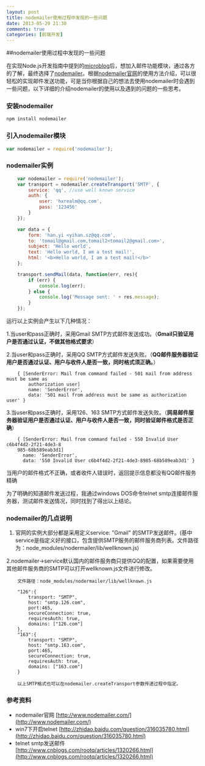```yaml
---
layout: post
title: nodemailer使用过程中发现的一些问题
date: 2013-05-29 21:30
comments: true
categories: [前端开发]
---
```


##nodemailer使用过程中发现的一些问题

在实现Node.js开发指南中提到的[microblog](https://github.com/hxrealm/microblog)后，想加入邮件功能模块，通过各方的了解，最终选择了[nodemailer](http://www.nodemailer.com/)。根据[nodemailer官网](http://www.nodemailer.com/)的使用方法介绍，可以很轻松的实现邮件发送功能，可是当你根据自己的想法去使用nodemailer时会遇到一些问题，以下详细的介绍nodemailer的使用以及遇到的问题的一些思考。

### 安装nodemailer

```bash
npm install nodemailer
```

### 引入nodemailer模块

```javascript
var nodemailer = require('nodemailer');
```

### nodemailer实例

```javascript
    var nodemailer = require('nodemailer');
    var transport = nodemailer.createTransport('SMTP', {
        service: 'qq', //use well known service
        auth: {
            user: 'hxrealm@qq.com',
            pass: '123456'
        }
    });

    var data = {
        form: 'han.yi <yihan.sz@qq.com',
        to: 'tomail@gmail.com,tomail2<tomail2@gmail.com>',
        subject: 'Hello world',
        text: 'Hello world, I am a test mail!',
        html: '<b>Hello world, I am a test mail!</b>'
    };

    transport.sendMail(data, function(err, res){
        if (err) {
            console.log(err);
        } else {
            console.log('Message sent: ' + res.message);
        }
    });
```

运行以上实例会产生以下几种情况：

1.当user和pass正确时，采用Gmail SMTP方式邮件发送成功。（**Gmail只验证用户是否通过认证，不做其他格式要求**）

2.当user和pass正确时，采用QQ SMTP方式邮件发送失败。（**QQ邮件服务器验证用户是否通过认证、用户与收件人是否一致，同时格式须正确。**）  

```text
    { [SenderError: Mail from command failed - 501 mail from address must be same as
        authorization user]
        name: 'SenderError',
        data: '501 mail from address must be same as authorization user' }
```

3.当user和pass正确时，采用126、163 SMTP方式邮件发送失败。（**网易邮件服务器验证用户是否通过认证、用户与收件人是否一致，同时验证邮件格式是否正确**）

```text
    { [SenderError: Mail from command failed - 550 Invalid User c6b4f4d2-2f21-4de3-8
    985-68b589eab3d1]
      name: 'SenderError',
      data: '550 Invalid User c6b4f4d2-2f21-4de3-8985-68b589eab3d1' }
```

当用户的邮件格式不正确，或者收件人错误时，返回提示信息都没有QQ邮件服务精确

为了明确的知道邮件发送过程，我通过windows DOS命令telnet smtp连接邮件服务器，测试邮件发送情况，同时找到了得出以上结论。

### nodemailer的几点说明

1. 官网的实例大部分都是采用定义service: "Gmail" 的SMTP发送邮件。(基中service是指定义好的接口，包含提供SMTP服务的邮件服务商列表。文件路径为：node_modules/nodermailer/lib/wellknown.js)

2.nodemailer->service默认国内的邮件服务商只提供QQ的配置，如果需要使用其他邮件服务商的SMTP可以打开wellknown.js文件进行修改。

```text
    文件路径：node_modules/nodermailer/lib/wellknown.js

    "126":{
        transport: "SMTP",
        host: "smtp.126.com",
        port:465,
        secureConnection: true,
        requiresAuth: true,
        domains: ["126.com"]
    },
    "163":{
        transport: "SMTP",
        host: "smtp.163.com",
        port:465,
        secureConnection: true,
        requiresAuth: true,
        domains: ["163.com"]
    }

    以上SMTP格式也可以在nodemailer.createTransport参数传递过程中指定。
```

### 参考资料

- nodemailer官网 [http://www.nodemailer.com/](http://www.nodemailer.com/)  
- win7下开启telnet [http://zhidao.baidu.com/question/316035780.html](http://zhidao.baidu.com/question/316035780.html)  
- telnet smtp发送邮件 [http://www.cnblogs.com/rootq/articles/1320266.html](http://www.cnblogs.com/rootq/articles/1320266.html)
